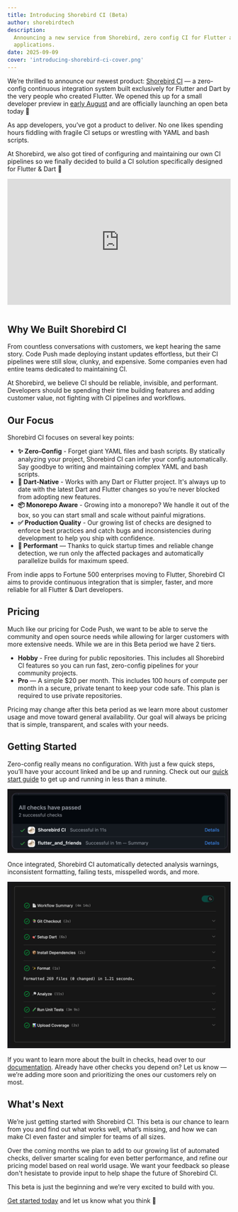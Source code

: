 ```yaml
---
title: Introducing Shorebird CI (Beta)
author: shorebirdtech
description:
  Announcing a new service from Shorebird, zero config CI for Flutter and Dart
  applications.
date: 2025-09-09
cover: 'introducing-shorebird-ci-cover.png'
---
```


We’re thrilled to announce our newest product:
[Shorebird CI](https://docs.shorebird.dev/ci/) — a zero-config continuous
integration system built exclusively for Flutter and Dart by the very people who
created Flutter. We opened this up for a small developer preview in
[early August](https://x.com/shorebirddev/status/1950593850965459226) and are
officially launching an open beta today 🥳

As app developers, you’ve got a product to deliver. No one likes spending hours
fiddling with fragile CI setups or wrestling with YAML and bash scripts.

At Shorebird, we also got tired of configuring and maintaining our own CI
pipelines so we finally decided to build a CI solution specifically designed for
Flutter & Dart 💙

<div style="display:flex;justify-content:center">
  <iframe style="aspect-ratio:16/9;width:100%;margin-inline:auto;margin-bottom:1em" src="https://www.youtube.com/embed/ZMMV418Dt80?si=Ec4cphd4vm1WFBEI" title="YouTube video player" frameborder="0" allow="accelerometer; autoplay; clipboard-write; encrypted-media; gyroscope; picture-in-picture; web-share" referrerpolicy="strict-origin-when-cross-origin" allowfullscreen></iframe>
</div>

## Why We Built Shorebird CI

From countless conversations with customers, we kept hearing the same story.
Code Push made deploying instant updates effortless, but their CI pipelines were
still slow, clunky, and expensive. Some companies even had entire teams
dedicated to maintaining CI.

At Shorebird, we believe CI should be reliable, invisible, and performant.
Developers should be spending their time building features and adding customer
value, not fighting with CI pipelines and workflows.

## Our Focus

Shorebird CI focuses on several key points:

- **✨ Zero-Config** - Forget giant YAML files and bash scripts. By statically
  analyzing your project, Shorebird CI can infer your config automatically. Say
  goodbye to writing and maintaining complex YAML and bash scripts.
- **🎯 Dart-Native** - Works with any Dart or Flutter project. It's always up to
  date with the latest Dart and Flutter changes so you’re never blocked from
  adopting new features.
- **📦 Monorepo Aware** - Growing into a monorepo? We handle it out of the box,
  so you can start small and scale without painful migrations.
- **✅ Production Quality** - Our growing list of checks are designed to enforce
  best practices and catch bugs and inconsistencies during development to help
  you ship with confidence.
- **🚀 Performant** — Thanks to quick startup times and reliable change
  detection, we run only the affected packages and automatically parallelize
  builds for maximum speed.

From indie apps to Fortune 500 enterprises moving to Flutter, Shorebird CI aims
to provide continuous integration that is simpler, faster, and more reliable for
all Flutter & Dart developers.

## Pricing

Much like our pricing for Code Push, we want to be able to serve the community
and open source needs while allowing for larger customers with more extensive
needs. While we are in this Beta period we have 2 tiers.

- **Hobby** - Free during for public repositories. This includes all Shorebird
  CI features so you can run fast, zero-config pipelines for your community
  projects.
- **Pro** — A simple $20 per month. This includes 100 hours of compute per month
  in a secure, private tenant to keep your code safe. This plan is required to
  use private repositories.

Pricing may change after this beta period as we learn more about customer usage
and move toward general availability. Our goal will always be pricing that is
simple, transparent, and scales with your needs.

## Getting Started

Zero-config really means no configuration. With just a few quick steps, you’ll
have your account linked and be up and running. Check out our
[quick start guide](https://docs.shorebird.dev/ci) to get up and running in less
than a minute.

![Showing Shorebird CI in GitHub Checks in a PR](../../assets/blog/introducing-shorebird-ci/shorebird_ci_in_github_checks.png)

Once integrated, Shorebird CI automatically detected analysis warnings,
inconsistent formatting, failing tests, misspelled words, and more.

![Output of Shorebird CI](../../assets/blog/introducing-shorebird-ci/shorebird_ci_output.png)

If you want to learn more about the built in checks, head over to our
[documentation](https://docs.shorebird.dev/ci/checks). Already have other checks
you depend on? Let us know — we’re adding more soon and prioritizing the ones
our customers rely on most.

## What's Next

We’re just getting started with Shorebird CI. This beta is our chance to learn
from you and find out what works well, what’s missing, and how we can make CI
even faster and simpler for teams of all sizes.

Over the coming months we plan to add to our growing list of automated checks,
deliver smarter scaling for even better performance, and refine our pricing
model based on real world usage. We want your feedback so please don't hesistate
to provide input to help shape the future of Shorebird CI.

This beta is just the beginning and we’re very excited to build with you.

[Get started today](https://docs.shorebird.dev/ci) and let us know what you
think 💙
